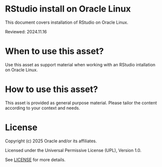 # RStudio install on Oracle Linux
 
This document covers installation of RStudio on Oracle Linux.

Reviewed: 2024.11.16
 

# When to use this asset?

Use this asset as support material when working with an RStudio intallation on Oracle Linux.


# How to use this asset?

This asset is provided as general purpose material. Please tailor the content according to your context and needs.


# License
 
Copyright (c) 2025 Oracle and/or its affiliates.
 
Licensed under the Universal Permissive License (UPL), Version 1.0.
 
See [LICENSE](https://github.com/oracle-devrel/technology-engineering/blob/main/LICENSE) for more details.
